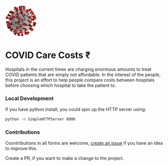![](./images/covid.png)

# COVID Care Costs ₹


Hospitals in the current times are charging enormous amounts to treat COVID patients that are simply not affordable.
In the interest of the people, this project is an effort to help people compare costs between hospitals before choosing which hospital to take the patient to.


### Local Development

If you have python install, you could spin up the HTTP server using:

```sh
python -m SimpleHTTPServer 8000
```

### Contributions
Coontributions in all forms are welcome, [create an issue](https://github.com/bitsapien/covid-care-costs/issues/new) if you have an idea to improve this.

Create a PR, if you want to make a change to the project.


